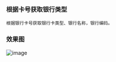 
### 根据卡号获取银行类型
```
根据银行卡号获取银行卡类型、银行名称，银行编码。
```
### 效果图
![image](https://github.com/shumintao/SYBankCardType/blob/master/demon.gif)
